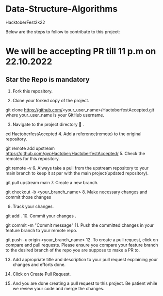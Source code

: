 # Data-Structure-Algorithms
HacktoberFest2k22

Below are the steps to follow to contribute to this project:

<h1>We will be accepting PR till 11 p.m on 22.10.2022 </h1>

<h2> Star the Repo is mandatory</h2>

1. Fork this repository.

2. Clone your forked copy of the project.

git clone https://github.com/<your_user_name>/HactoberfestAccepted.git
where your_user_name is your GitHub username.

3. Navigate to the project directory 📁 .

cd HactoberfestAccepted
4. Add a reference(remote) to the original repository.

git remote add upstream  https://github.com/gvpHactober/HactoberfestAccepted/
5. Check the remotes for this repository.

git remote -v
6. Always take a pull from the upstream repository to your main branch to keep it at par with the main project(updated repository).

git pull upstream main
7. Create a new branch.

git checkout -b <your_branch_name>
8. Make necessary changes and commit those changes

9. Track your changes.

git add . 
10. Commit your changes .

git commit -m "Commit message"
11. Push the committed changes in your feature branch to your remote repo.

git push -u origin <your_branch_name>
12. To create a pull request, click on compare and pull requests. Please ensure you compare your feature branch to the desired branch of the repo you are suppose to make a PR to.

13. Add appropriate title and description to your pull request explaining your changes and efforts done.

14. Click on Create Pull Request.

15. And you are done creating a pull request to this project. Be patient while we review your code and merge the changes.
